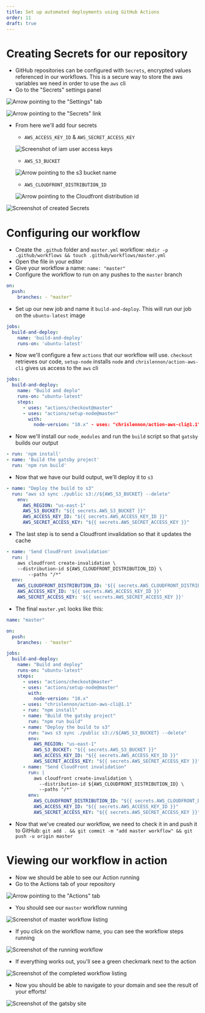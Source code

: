 ```yaml
---
title: Set up automated deployments using GitHub Actions
order: 11
draft: true
---
```


# Creating Secrets for our repository

- GitHub repositories can be configured with `Secrets`, encrypted values referenced in our workflows. This is a secure way to store the aws variables we need in order to use the `aws` cli
- Go to the "Secrets" settings panel

![Arrow pointing to the "Settings" tab](./settings-tab.png)

![Arrow pointing to the "Secrets" link](./secrets-link.png)

- From here we'll add four secrets

  - `AWS_ACCESS_KEY_ID` & `AWS_SECRET_ACCESS_KEY`

  ![Screenshot of iam user access keys](./access-keys.png)

  - `AWS_S3_BUCKET`

  ![Arrow pointing to the s3 bucket name](./bucket-listing.png)

  - `AWS_CLOUDFRONT_DISTRIBUTION_ID`

  ![Arrow pointing to the Cloudfront distribution id](./distribution-id.png)

![Screenshot of created Secrets](./secrets-completed.png)

# Configuring our workflow

- Create the `.github` folder and `master.yml` workflow: `mkdir -p .github/workflows && touch .github/workflows/master.yml`
- Open the file in your editor
- Give your workflow a name: `name: "master"`
- Configure the workflow to run on any pushes to the `master` branch

```yaml
on:
  push:
    branches: - "master"
```

- Set up our new job and name it `build-and-deploy`. This will run our job on the `ubuntu-latest` image

```yaml
jobs:
  build-and-deploy:
    name: 'build-and-deploy'
    runs-on: 'ubuntu-latest'
```

- Now we'll configure a few `actions` that our workflow will use. `checkout` retrieves our code, `setup-node` installs `node` and `chrislennon/action-aws-cli` gives us access to the `aws` cli

```yaml
jobs:
  build-and-deploy:
    name: "Build and deplo"
    runs-on: "ubuntu-latest"
    steps:
      - uses: "actions/checkout@master"
      - uses: "actions/setup-node@master"
        with:
          node-version: "10.x" - uses: "chrislennon/action-aws-cli@1.1"
```

- Now we'll install our `node_modules` and run the `build` script so that `gatsby` builds our output

```yaml
- run: 'npm install'
- name: 'Build the gatsby project'
  run: 'npm run build'
```

- Now that we have our build output, we'll deploy it to `s3`

```yaml
- name: "Deploy the build to s3"
  run: "aws s3 sync ./public s3://${AWS_S3_BUCKET} --delete"
    env:
      AWS_REGION: "us-east-1"
      AWS_S3_BUCKET: "${{ secrets.AWS_S3_BUCKET }}"
      AWS_ACCESS_KEY_ID: "${{ secrets.AWS_ACCESS_KEY_ID }}"
      AWS_SECRET_ACCESS_KEY: "${{ secrets.AWS_SECRET_ACCESS_KEY }}"
```

- The last step is to send a Cloudfront invalidation so that it updates the cache

```yaml
- name: 'Send CloudFront invalidation'
  run: |
    aws cloudfront create-invalidation \
    --distribution-id ${AWS_CLOUDFRONT_DISTRIBUTION_ID} \
        --paths "/*"
  env:
    AWS_CLOUDFRONT_DISTRIBUTION_ID: '${{ secrets.AWS_CLOUDFRONT_DISTRIBUTION_ID }}'
    AWS_ACCESS_KEY_ID: '${{ secrets.AWS_ACCESS_KEY_ID }}'
    AWS_SECRET_ACCESS_KEY: '${{ secrets.AWS_SECRET_ACCESS_KEY }}'
```

- The final `master.yml` looks like this:

```yaml
name: "master"

on:
  push:
    branches: - "master"

jobs:
  build-and-deploy:
    name: "Build and deploy"
    runs-on: "ubuntu-latest"
    steps:
      - uses: "actions/checkout@master"
      - uses: "actions/setup-node@master"
        with:
          node-version: "10.x"
      - uses: "chrislennon/action-aws-cli@1.1"
      - run: "npm install"
      - name: "Build the gatsby project"
        run: "npm run build"
      - name: "Deploy the build to s3"
        run: "aws s3 sync ./public s3://${AWS_S3_BUCKET} --delete"
        env:
          AWS_REGION: "us-east-1"
          AWS_S3_BUCKET: "${{ secrets.AWS_S3_BUCKET }}"
          AWS_ACCESS_KEY_ID: "${{ secrets.AWS_ACCESS_KEY_ID }}"
          AWS_SECRET_ACCESS_KEY: "${{ secrets.AWS_SECRET_ACCESS_KEY }}"
      - name: "Send CloudFront invalidation"
        run: |
          aws cloudfront create-invalidation \
            --distribution-id ${AWS_CLOUDFRONT_DISTRIBUTION_ID} \
            --paths "/*"
        env:
          AWS_CLOUDFRONT_DISTRIBUTION_ID: "${{ secrets.AWS_CLOUDFRONT_DISTRIBUTION_ID }}"
          AWS_ACCESS_KEY_ID: "${{ secrets.AWS_ACCESS_KEY_ID }}"
          AWS_SECRET_ACCESS_KEY: "${{ secrets.AWS_SECRET_ACCESS_KEY }}"
```

- Now that we've created our workflow, we need to check it in and push it to GitHub: `git add . && git commit -m "add master workflow" && git push -u origin master`

# Viewing our workflow in action

- Now we should be able to see our Action running
- Go to the Actions tab of your repository

![Arrow pointing to the "Actions" tab](./actions-tab.png)

- You should see our `master` workflow running

![Screenshot of master workflow listing](./all-workflows.png)

- If you click on the workflow name, you can see the workflow steps running

![Screenshot of the running workflow](./running-workflow.png)

- If everything works out, you'll see a green checkmark next to the action

![Screenshot of the completed workflow listing](./successful-workflow.png)

- Now you should be able to navigate to your domain and see the result of your efforts!

![Screenshot of the gatsby site](./gatsby-screenshot.png)
